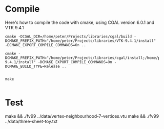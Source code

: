 # Compile

Here's how to compile the code with cmake, using CGAL version 6.0.1 and VTK 9.4.1

```
cmake -DCGAL_DIR=/home/peter/Projects/libraries/cgal/build -DCMAKE_PREFIX_PATH="/home/peter/Projects/libraries/VTK-9.4.1/install" -DCMAKE_EXPORT_COMPILE_COMMANDS=On ..

cmake -DCMAKE_PREFIX_PATH="/home/peter/Projects/libraries/cgal/install;/home/peter/Projects/libraries/VTK-9.4.1/install" -DCMAKE_EXPORT_COMPILE_COMMANDS=On -DCMAKE_BUILD_TYPE=Release ..


make


```



# Test

make && ./fv99 ../data/vertex-neighbourhood-7-vertices.vtu
make && ./fv99 ../data/three-sheet-toy.txt
